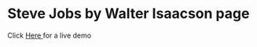 # Steve Jobs by Walter Isaacson page
Click <a href="https://armaan-nagra.github.io/Steve-Jobs-Biography-Page/">Here </a>for a live demo
